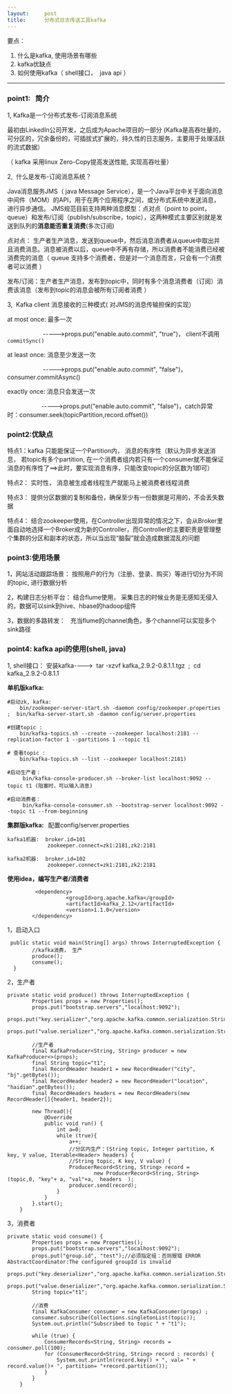 ```yaml
---
layout:     post
title:      分布式日志传送工具kafka
---
```

<div id="article_content" class="article_content clearfix csdn-tracking-statistics" data-pid="blog" data-mod="popu_307" data-dsm="post">
								            <link rel="stylesheet" href="https://csdnimg.cn/release/phoenix/template/css/ck_htmledit_views-f76675cdea.css">
						<div class="htmledit_views" id="content_views">
                <p>要点：</p>

<ol><li>什么是kafka, 使用场景有哪些</li>
	<li>kafka优缺点</li>
	<li>如何使用kafka（ shell接口，  java api ）</li>
</ol><hr><h3>point1:   简介</h3>

<p>1, Kafka是一个分布式发布-订阅消息系统</p>

<p>最初由LinkedIn公司开发，之后成为Apache项目的一部分 (Kafka是高吞吐量的，可分区的，冗余备份的，可插拔式扩展的，持久性的日志服务，主要用于处理活跃的流式数据）</p>

<p>（ kafka 采用linux Zero-Copy提高发送性能, 实现高吞吐量）</p>

<p>2,  什么是发布-订阅消息系统？</p>

<p>Java消息服务JMS（ java Message Service），是一个Java平台中关于面向消息中间件（MOM）的API，用于在两个应用程序之间，或分布式系统中发送消息，进行异步通信。 JMS规范目前支持两种消息模型：点对点（point to point， queue）和发布/订阅（publish/subscribe，topic），这两种模式主要区别就是发送到队列的<strong>消息能否重复消费</strong>(多次订阅)</p>

<p>点对点： 生产者生产消息，发送到queue中，然后消息消费者从queue中取出并且消费消息。消息被消费以后，queue中不再有存储，所以消费者不能消费已经被消费完的消息（ queue 支持多个消费者，但是对一个消息而言，只会有一个消费者可以消费 ）</p>

<p>发布/订阅：生产者生产消息，发布到topic中，同时有多个消息消费者（订阅）消费该消息（发布到topic的消息会被所有订阅者消费 ）</p>

<p>3,  Kafka client 消息接收的三种模式( 对JMS的消息传输担保的实现）</p>

<p>at most once: 最多一次              </p>

<p>                     -----&gt;props.put("enable.auto.commit", "true")， client不调用<code>commitSync() </code></p>

<p>at least once: 消息至少发送一次</p>

<p>                     -----&gt;props.put("enable.auto.commit", "false")， consumer.commitAsync()</p>

<p>exactly once: 消息只会发送一次</p>

<p>                    -----&gt;props.put("enable.auto.commit", "false")，catch异常时：consumer.seek(topicPartition,record.offset())</p>

<h3>point2:优缺点</h3>

<p>特点1：kafka 只能能保证一个Partition内， 消息的有序性（默认为异步发送消息， 若topic有多个partition, 在一个消费者组内若只有一个consumer就不能保证消息的有序性了==&gt;此时，要实现消息有序，只能改变topic的分区数为1即可）</p>

<p>特点2： 实时性， 消息被生成者线程生产就能马上被消费者线程消费</p>

<p>特点3： 提供分区数据的复制和备份，确保至少有一份数据是可用的，不会丢失数据</p>

<p>特点4： 结合zookeeper使用，在Controller出现异常的情况之下，会从Broker里面自动地选择一个Broker成为新的Controller，而Controller的主要职责是管理整个集群的分区和副本的状态，所以当出现“脑裂”就会造成数据混乱的问题</p>

<h3>point3:使用场景</h3>

<p>1，网站活动跟踪场景： 按照用户的行为（注册、登录、购买）等进行切分为不同的topic, 进行数据分析</p>

<p>2，构建日志分析平台： 结合flume使用， 采集日志的时候业务是无感知无侵入的，数据可以sink到hive、hbase的hadoop组件</p>

<p>3，数据的多路转发：   充当flume的channel角色，多个channel可以实现多个sink路径</p>

<h3>point4: kafka api的使用(shell, java)</h3>

<p>1, shell接口： 安装kafka----&gt;  tar -xzvf kafka_2.9.2-0.8.1.1.tgz  ;  cd kafka_2.9.2-0.8.1.1</p>

<p><strong>单机版kafka:</strong></p>

<pre class="has">
<code class="language-bash">#启动zk, kafka:   
    bin/zookeeper-server-start.sh -daemon config/zookeeper.properties ;  bin/kafka-server-start.sh -daemon config/server.properties

#创建topic :  
    bin/kafka-topics.sh --create --zookeeper localhost:2181 --replication-factor 1 --partitions 1 --topic t1

# 查看topic : 
    bin/kafka-topics.sh --list --zookeeper localhost:2181)

#启动生产者： 
     bin/kafka-console-producer.sh --broker-list localhost:9092 --topic t1 (阻塞时，可以输入消息)

#启动消费者： 
     bin/kafka-console-consumer.sh --bootstrap-server localhost:9092 --topic t1 --from-beginning</code></pre>

<p><strong>集群版kafka:   </strong>配置config/server.properties</p>

<pre class="has">
<code>kafka1机器:  broker.id=101
             zookeeper.connect=zk1:2181,zk2:2181

kafka2机器:  broker.id=102
             zookeeper.connect=zk1:2181,zk2:2181</code></pre>

<p><strong>使用idea，编写生产者/消费者</strong></p>

<pre class="has">
<code>         &lt;dependency&gt;
                   &lt;groupId&gt;org.apache.kafka&lt;/groupId&gt;
                   &lt;artifactId&gt;kafka_2.12&lt;/artifactId&gt;
                   &lt;version&gt;1.1.0&lt;/version&gt;
        &lt;/dependency&gt;</code></pre>

<p>1，启动入口</p>

<pre class="has">
<code> public static void main(String[] args) throws InterruptedException {
        //kafka消费， 生产
        produce();
        consume();
  }
</code></pre>

<p>2，生产者</p>

<pre class="has">
<code>private static void produce() throws InterruptedException {
        Properties props = new Properties();
        props.put("bootstrap.servers","localhost:9092");
        props.put("key.serializer","org.apache.kafka.common.serialization.StringSerializer");
        props.put("value.serializer","org.apache.kafka.common.serialization.StringSerializer");

        //生产者
        final KafkaProducer&lt;String, String&gt; producer = new KafkaProducer&lt;&gt;(props);
        final String topic="t1";
        final RecordHeader header1 = new RecordHeader("city", "bj".getBytes());
        final RecordHeader header2 = new RecordHeader("location", "haidian".getBytes());
        final RecordHeaders headers = new RecordHeaders(new RecordHeader[]{header1, header2});

        new Thread(){
            @Override
            public void run() {
                int a=0;
                while (true){
                    a++;
                    //分区内生产：(String topic, Integer partition, K key, V value, Iterable&lt;Header&gt; headers) {
                    //String topic, K key, V value) {
                    ProducerRecord&lt;String, String&gt; record =
                            new ProducerRecord&lt;String, String&gt;(topic,0, "key"+ a, "val"+a,  headers  );
                    producer.send(record);
                }
            }
        }.start();
    }</code></pre>

<p>3，消费者</p>

<pre class="has">
<code>private static void consume() {
        Properties props = new Properties();
        props.put("bootstrap.servers","localhost:9092");
        props.put("group.id", "test");//必须指定组：否则报错 ERROR AbstractCoordinator:The configured groupId is invalid
        props.put("key.deserializer","org.apache.kafka.common.serialization.StringDeserializer");
        props.put("value.deserializer","org.apache.kafka.common.serialization.StringDeserializer");
        String topic="t1";

        //消费
        final KafkaConsumer consumer = new KafkaConsumer(props) ;
        consumer.subscribe(Collections.singletonList(topic));
        System.out.println("Subscribed to topic " + "t1");

        while (true) {
            ConsumerRecords&lt;String, String&gt; records = consumer.poll(100);
            for (ConsumerRecord&lt;String, String&gt; record : records) {
                System.out.println(record.key() + ", val= " + record.value()+ ", partition= "+record.partition());
            }
        }
    }</code></pre>

<p> </p>

<p> </p>            </div>
                </div>